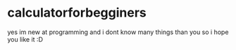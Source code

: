 # calculatorforbegginers
yes im new at programming and i dont know many things than you so i hope you like it :D
